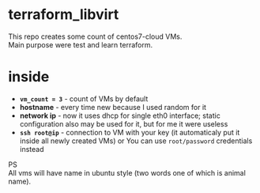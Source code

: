 # terraform_libvirt

This repo creates some count of centos7-cloud VMs.  
Main purpose were test and learn terraform.

# inside

- **`vm_count = 3`** - count of VMs by default
- **hostname** - every time new because I used random for it
- **network ip** - now it uses dhcp for single eth0 interface; static configuration also may be used for it, but for me it were useless
- **`ssh root@ip`** - connection to VM with your key (it automaticaly put it inside all newly created VMs) or You can use `root/password` credentials instead

PS  
All vms will have name in ubuntu style (two words one of which is animal name).
